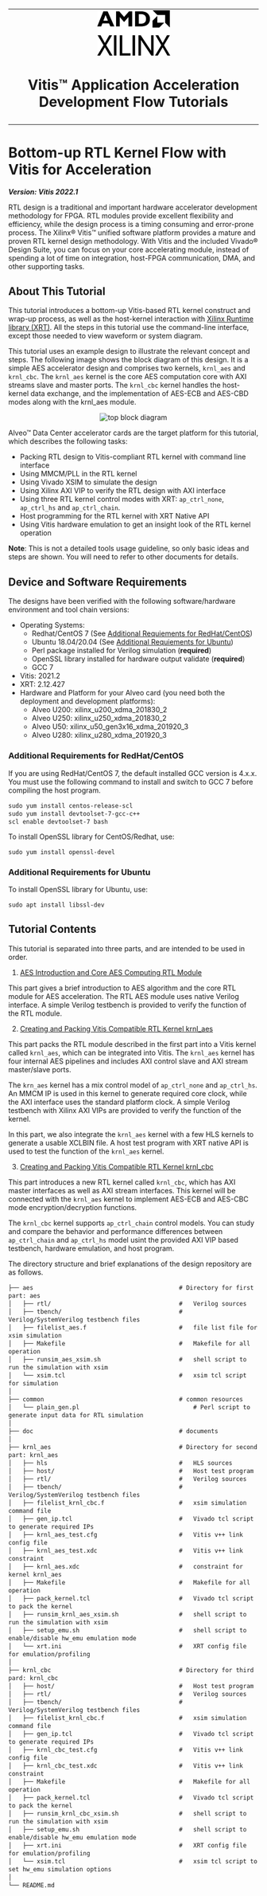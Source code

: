 <table class="sphinxhide">
 <tr>
   <td align="center"><img src="https://raw.githubusercontent.com/Xilinx/Image-Collateral/main/xilinx-logo.png" width="30%"/><h1>Vitis™ Application Acceleration Development Flow Tutorials</h1>
   </td>
 </tr>
 <tr>
 <td>
 </td>
 </tr>
</table>

# Bottom-up RTL Kernel Flow with Vitis for Acceleration

***Version: Vitis 2022.1***

RTL design is a traditional and important hardware accelerator development methodology for FPGA. RTL modules provide excellent flexibility and efficiency, while the design process is a timing consuming and error-prone process. The Xilinx&reg; Vitis&trade; unified software platform provides a mature and proven RTL kernel design methodology. With Vitis and the included Vivado&reg; Design Suite, you can focus on your core accelerating module, instead of spending a lot of time on integration, host-FPGA communication, DMA, and other supporting tasks.

## About This Tutorial
 
This tutorial introduces a bottom-up Vitis-based RTL kernel construct and wrap-up process, as well as the host-kernel interaction with [Xilinx Runtime library (XRT)](https://xilinx.github.io/XRT/). All the steps in this tutorial use the command-line interface, except those needed to view waveform or system diagram.

This tutorial uses an example design to illustrate the relevant concept and steps. The following image shows the block diagram of this design. It is a simple AES accelerator design and comprises two kernels, ```krnl_aes``` and ```krnl_cbc```. The ```krnl_aes``` kernel is the core AES computation core with AXI streams slave and master ports. The ```krnl_cbc``` kernel handles the host-kernel data exchange, and the implementation of AES-ECB and AES-CBD modes along with the krnl_aes module.

<div align="center">
<img src="./doc/images/block_diagram-top.svg" alt="top block diagram" >
</div>

Alveo&trade; Data Center accelerator cards are the target platform for this tutorial, which describes the following tasks:

* Packing RTL design to Vitis-compliant RTL kernel with command line interface
* Using MMCM/PLL in the RTL kernel
* Using Vivado XSIM to simulate the design
* Using Xilinx AXI VIP to verify the RTL design with AXI interface
* Using three RTL kernel control modes with XRT: ```ap_ctrl_none```, ```ap_ctrl_hs``` and ```ap_ctrl_chain```.
* Host programming for the RTL kernel with XRT Native API
* Using Vitis hardware emulation to get an insight look of the RTL kernel operation

**Note**: This is not a detailed tools usage guideline, so only basic ideas and steps are shown. You will need to refer to other documents for details.

## Device and Software Requirements

The designs have been verified with the following software/hardware environment and tool chain versions:
* Operating Systems:
  * Redhat/CentOS 7 (See [Additional Requiements for RedHat/CentOS](#additional-requirements-for-redhatcentos))
  * Ubuntu 18.04/20.04 (See [Additional Requiements for Ubuntu](#additional-requirements-for-ubuntu))
  * Perl package installed for Verilog simulation (**required**)
  * OpenSSL library installed for hardware output validate (**required**)
  * GCC 7
* Vitis: 2021.2
* XRT: 2.12.427
* Hardware and Platform for your Alveo card (you need both the deployment and development platforms):
  * Alveo U200: xilinx_u200_xdma_201830_2
  * Alveo U250: xilinx_u250_xdma_201830_2
  * Alveo U50: xilinx_u50_gen3x16_xdma_201920_3
  * Alveo U280: xilinx_u280_xdma_201920_3

### Additional Requirements for RedHat/CentOS
If you are using RedHat/CentOS 7, the default installed GCC version is 4.x.x. You must use the  following command to install and switch to GCC 7 before compiling the host program.

```shell
sudo yum install centos-release-scl
sudo yum install devtoolset-7-gcc-c++
scl enable devtoolset-7 bash
```

To install OpenSSL library for CentOS/Redhat, use:

```shell
sudo yum install openssl-devel
```

### Additional Requirements for Ubuntu
To install OpenSSL library for Ubuntu, use:

``` shell
sudo apt install libssl-dev
```

## Tutorial Contents

This tutorial is separated into three parts, and are intended to be used in order.

1. [AES Introduction and Core AES Computing RTL Module](./doc/aes.md)

  This part gives a brief introduction to AES algorithm and the core RTL module for AES acceleration. The RTL AES module uses native Verilog interface. A simple Verilog testbench is provided to verify the function of the RTL module.

2. [Creating and Packing Vitis Compatible RTL Kernel krnl_aes](./doc/krnl_aes.md)

  This part packs the RTL module described in the first part into a Vitis kernel called ```krnl_aes```, which can be integrated into Vitis. The ```krnl_aes``` kernel has four internal AES pipelines and includes AXI control slave and AXI stream master/slave ports.

  The ```krn_aes``` kernel has a mix control model of ```ap_ctrl_none``` and ```ap_ctrl_hs```.
  An MMCM IP is used in this kernel to generate required core clock, while the AXI interface uses the standard platform clock. A simple Verilog testbench with Xilinx AXI VIPs are provided to verify the function of the kernel.

  In this part, we also integrate the ```krnl_aes``` kernel with a few HLS kernels to generate a usable XCLBIN file. A host test program with XRT native API is used to test the function of the ```krnl_aes``` kernel.

3. [Creating and Packing Vitis Compatible RTL Kernel krnl_cbc](./doc/krnl_cbc.md)

  This part introduces a new RTL kernel called ```krnl_cbc```, which has AXI master interfaces as well as AXI stream interfaces. This kernel will be connected with the ```krnl_aes``` kernel to implement AES-ECB and AES-CBC mode encryption/decryption functions.

  The ```krnl_cbc``` kernel supports ```ap_ctrl_chain``` control models. You can study and compare the behavior and performance differences between ```ap_ctrl_chain``` and ```ap_ctrl_hs``` model usint the provided AXI VIP based testbench, hardware emulation, and host program.

The directory structure and brief explanations of the design repository are as follows.

```
├── aes                                         # Directory for first part: aes
│   ├── rtl/                                    #   Verilog sources
│   ├── tbench/                                 #   Verilog/SystemVerilog testbench files
│   ├── filelist_aes.f                          #   file list file for xsim simulation
│   ├── Makefile                                #   Makefile for all operation
│   ├── runsim_aes_xsim.sh                      #   shell script to run the simulation with xsim
│   └── xsim.tcl                                #   xsim tcl script for simulation
│
├── common                                      # common resources
│   └── plain_gen.pl                                # Perl script to generate input data for RTL simulation
│
├── doc                                         # documents
│
├── krnl_aes                                    # Directory for second part: krnl_aes
│   ├── hls                                     #   HLS sources
│   ├── host/                                   #   Host test program    
│   ├── rtl/                                    #   Verilog sources
│   ├── tbench/                                 #   Verilog/SystemVerilog testbench files
│   ├── filelist_krnl_cbc.f                     #   xsim simulation command file
│   ├── gen_ip.tcl                              #   Vivado tcl script to generate required IPs
│   ├── krnl_aes_test.cfg                       #   Vitis v++ link config file
│   ├── krnl_aes_test.xdc                       #   Vitis v++ link constraint
│   ├── krnl_aes.xdc                            #   constraint for kernel krnl_aes
│   ├── Makefile                                #   Makefile for all operation
│   ├── pack_kernel.tcl                         #   Vivado tcl script to pack the kernel
│   ├── runsim_krnl_aes_xsim.sh                 #   shell script to run the simulation with xsim   
│   ├── setup_emu.sh                            #   shell script to enable/disable hw_emu emulation mode
│   └── xrt.ini                                 #   XRT config file for emulation/profiling
│
├── krnl_cbc                                    # Directory for third pard: krnl_cbc
│   ├── host/                                   #   Host test program  
│   ├── rtl/                                    #   Verilog sources
│   ├── tbench/                                 #   Verilog/SystemVerilog testbench files
│   ├── filelist_krnl_cbc.f                     #   xsim simulation command file
│   ├── gen_ip.tcl                              #   Vivado tcl script to generate required IPs
│   ├── krnl_cbc_test.cfg                       #   Vitis v++ link config file
│   ├── krnl_cbc_test.xdc                       #   Vitis v++ link constraint
│   ├── Makefile                                #   Makefile for all operation
│   ├── pack_kernel.tcl                         #   Vivado tcl script to pack the kernel
│   ├── runsim_krnl_cbc_xsim.sh                 #   shell script to run the simulation with xsim   
│   ├── setup_emu.sh                            #   shell script to enable/disable hw_emu emulation mode
│   ├── xrt.ini                                 #   XRT config file for emulation/profiling
│   └── xsim.tcl                                #   xsim tcl script to set hw_emu simulation options
│
└── README.md
```
